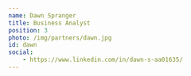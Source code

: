```yaml
---
name: Dawn Spranger
title: Business Analyst
position: 3
photo: /img/partners/dawn.jpg
id: dawn
social: 
    - https://www.linkedin.com/in/dawn-s-aa01635/
---
```


